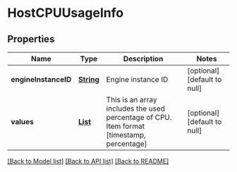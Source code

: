 # HostCPUUsageInfo
## Properties

Name | Type | Description | Notes
------------ | ------------- | ------------- | -------------
**engineInstanceID** | [**String**](string.md) | Engine instance ID | [optional] [default to null]
**values** | [**List**](array.md) | This is an array includes the used percentage of CPU. Item format [timestamp, percentage] | [optional] [default to null]

[[Back to Model list]](../README.md#documentation-for-models) [[Back to API list]](../README.md#documentation-for-api-endpoints) [[Back to README]](../README.md)

